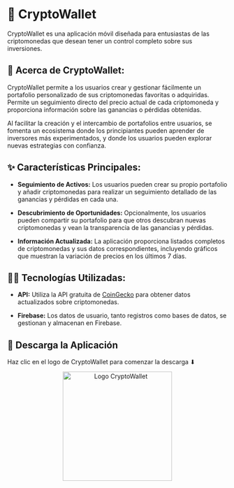 # 💸 CryptoWallet

CryptoWallet es una aplicación móvil diseñada para entusiastas de las criptomonedas que desean tener un control completo sobre sus inversiones.

## 🎯 Acerca de CryptoWallet:

CryptoWallet permite a los usuarios crear y gestionar fácilmente un portafolio personalizado de sus criptomonedas favoritas o adquiridas. Permite un seguimiento directo del precio actual de cada criptomoneda y proporciona información sobre las ganancias o pérdidas obtenidas.

Al facilitar la creación y el intercambio de portafolios entre usuarios, se fomenta un ecosistema donde los principiantes pueden aprender de inversores más experimentados, y donde los usuarios pueden explorar nuevas estrategias con confianza.

## ✨ Características Principales:

- **Seguimiento de Activos:** Los usuarios pueden crear su propio portafolio y añadir criptomonedas para realizar un seguimiento detallado de las ganancias y pérdidas en cada una.

- **Descubrimiento de Oportunidades:** Opcionalmente, los usuarios pueden compartir su portafolio para que otros descubran nuevas criptomonedas y vean la transparencia de las ganancias y pérdidas.

- **Información Actualizada:** La aplicación proporciona listados completos de criptomonedas y sus datos correspondientes, incluyendo gráficos que muestran la variación de precios en los últimos 7 días.

## 👨‍💻 Tecnologías Utilizadas:

- **API:** Utiliza la API gratuita de [CoinGecko](https://www.coingecko.com/es/api) para obtener datos actualizados sobre criptomonedas.

- **Firebase:** Los datos de usuario, tanto registros como bases de datos, se gestionan y almacenan en Firebase.

## 📲 Descarga la Aplicación
Haz clic en el logo de CryptoWallet para comenzar la descarga ⬇

<div align="center">
  <a href="https://github.com/AJimespDev/CryptoWallet/raw/master/CryptoWallet.apk">
    <img src="https://github.com/AJimespDev/CryptoWallet/assets/152422892/86a368ca-689b-4f05-9e55-80b1724644c6" alt="Logo CryptoWallet" width="250">
  </a>
</div>
